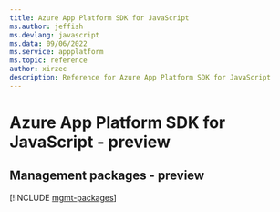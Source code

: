 ```yaml
---
title: Azure App Platform SDK for JavaScript
ms.author: jeffish
ms.devlang: javascript
ms.data: 09/06/2022
ms.service: appplatform
ms.topic: reference
author: xirzec
description: Reference for Azure App Platform SDK for JavaScript
---
```

# Azure App Platform SDK for JavaScript - preview

## Management packages - preview
[!INCLUDE [mgmt-packages](app-platform-mgmt-index.md)]